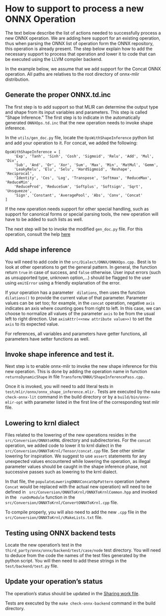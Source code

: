 # How to support to process a new ONNX Operation

The text below describe the list of actions needed to successfully process a new ONNX operation. We are adding here support for an existing operation, thus when parsing the ONNX list of operation form the ONNX repository, this operation is already present. The step below explain how to add the necessary support to process that operation and lower it to code that can be executed using the LLVM compiler backend.

In the example below, we assume that we add support for the Concat ONNX operation. All paths are relatives to the root directory of onnx-mlir distribution.


## Generate the proper ONNX.td.inc

The first step is to add support so that MLIR can determine the output type and shape from its input variables and parameters. This step is called “Shape Inference.” The first step is to indicate in the automatically generated `ONNXOps.td.inc` that the new operation needs to invoke shape inference.

In the `utils/gen_doc.py` file, locate the `OpsWithShapeInference` python list and add your operation to it. For concat, we added the following:

```
OpsWithShapeInference = [
    'Exp', 'Tanh', 'Sinh', 'Cosh', 'Sigmoid', 'Relu', 'Add', 'Mul', 'Div',
    'Sub', 'And', 'Or', 'Xor', 'Sum', 'Max', 'Min', 'MatMul', 'Gemm',
    'LeakyRelu', 'Elu', 'Selu', 'HardSigmoid', 'Reshape', 'Reciprocal',
    'Identity', 'Cos', 'Log', 'Transpose', 'Softmax', 'ReduceMax', 'ReduceMin',
    'ReduceProd', 'ReduceSum', 'Softplus', 'Softsign', 'Sqrt', 'Unsqueeze',
    'Sign', 'Constant', 'AveragePool', 'Abs', 'Conv', 'Concat'
]
```

If the new operation needs support for other special handling, such as support for canonical forms or special parsing tools, the new operation will have to be added to such lists as well.

The next step will be to invoke the modified `gen_doc.py` file. For this operation, consult the help [here](https://github.com/onnx/onnx-mlir/blob/master/docs/ImportONNXDefs.md)

## Add shape inference

You will need to add code in the `src/Dialect/ONNX/ONNXOps.cpp.` Best is to look at other operations to get the general pattern. In general, the function return `true` in case of success, and `false` otherwise. User input errors (such as unsupported type, unknown option,…) should be flagged to the user using `emitError` using a friendly explanation of the error.

If your operation has a parameter ` dilations`, then uses the function ` dilations()` to provide the current value of that parameter. Parameter values can be set too; for example, in the `concat` operation, negative `axis` indicates an axis where counting goes from right to left. In this case, we can choose to normalize all values of the parameter `axis` to be from the usual left to right direction. Use `axisAttr(<<new attribute value>>)` to set the `axis` to its expected value. 

For references, all variables and parameters have getter functions, all parameters have setter functions as well.

## Invoke shape inference and test it. 

Next step is to enable onnx-mlir to invoke the new shape inference for this new operation. This is done by adding the operation name in function ` returnsDynamicShape` in file `Transform/ONNX/ShapeInferencePass.cpp.`

Once it is invoked, you will need to add literal tests in ` test/mlir/onnx/onnx_shape_inference.mlir.` Tests are executed by the `make check-onnx-lit` command in the build directory or by a `build/bin/onnx-mlir-opt` with parameter listed in the first line of the corresponding test mlir file.

## Lowering to krnl dialect

Files related to the lowering of the new operations resides in the `src/Conversion/ONNXtoKRNL` directory and subdirectories. For the `concat` operation, we added code to lower it to krnl dialect in the ` src/Conversion/ONNXToKrnl/Tensor/concat.cpp` file. See other similar lowering for inspiration. We suggest to use `assert` statements for any unexpected values encountered while lowering the operation, as illegal parameter values should be caught in the shape inference phase, not successive passes such as lowering to the krnl dialect.

In that file, the `populateLoweringONNXConcatOpPattern` operation (where `Concat` would be replaced with the actual new operation) will need to be defined in ` src/Conversion/ONNXToKrnl/ONNXToKrnlCommon.hpp` and invoked in the ` runOnModule` function in the ` src/Conversion/ONNXToKrnl/ConvertONNXToKrnl.cpp` file.

To compile properly, you will also need to add the new `.cpp` file in the ` src/Conversion/ONNXToKrnl/cMakeLists.txt` file.

## Testing using ONNX backend tests

Locate the new operation’s test in the ` third_party/onnx/onnx/backend/test/case/node` test directory. You will need to deduce from the code the names of the test files generated by the python script. You will then need to add these strings in the ` test/backend/test.py` file.

## Update your operation’s status

The operation’s status should be updated in the [Sharing work file](https://github.com/onnx/onnx-mlir/blob/master/SharingWork.md).

Tests are executed by the `make check-onnx-backend` command in the build directory.



